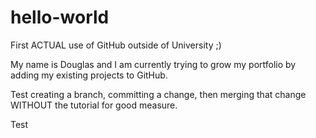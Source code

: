 # hello-world
First ACTUAL use of GitHub outside of University ;)

My name is Douglas and I am currently trying to grow my portfolio by adding my existing projects to GitHub.

Test creating a branch, committing a change, then merging that change WITHOUT the tutorial for good measure.

Test
